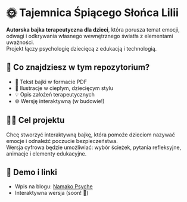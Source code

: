 # 🌞 Tajemnica Śpiącego Słońca Lilii

**Autorska bajka terapeutyczna dla dzieci**, która porusza temat emocji, odwagi i odkrywania własnego wewnętrznego światła z elementami uważności.  
Projekt łączy psychologię dziecięcą z edukacją i technologią.

## 📘 Co znajdziesz w tym repozytorium?

- 📖 Tekst bajki w formacie PDF
- 🎨 Ilustracje w ciepłym, dziecięcym stylu
- 💡 Opis założeń terapeutycznych
- 🌐 Wersję interaktywną (w budowie!)

## 👩‍💻 Cel projektu

Chcę stworzyć interaktywną bajkę, która pomoże dzieciom nazywać emocje i odnaleźć poczucie bezpieczeństwa.  
Wersja cyfrowa będzie umożliwiać: wybór ścieżek, pytania refleksyjne, animacje i elementy edukacyjne.

## 📌 Demo i linki

- Wpis na blogu: [Namako Psyche](https://pyche.namako.eu/2025/04/23/tajemnica-spiacego-sloneczka-lilii/)
- Interaktywna wersja (soon! 🚧)
